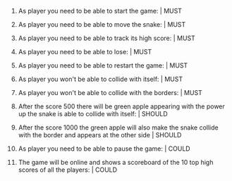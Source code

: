 1. As player you need to be able to start the game:         | MUST
2. As player you need to be able to move the snake:         | MUST
3. As player you need to be able to track its high score:   | MUST
4. As player you need to be able to lose:                   | MUST
5. As player you need to be able to restart the game:       | MUST
6. As player you won't be able to collide with itself:      | MUST
7. As player you won't be able to collide with the borders: | MUST

8. After the score 500 there will be green apple appearing with the power up the snake is able to collide with itself: | SHOULD
9. After the score 1000 the green apple will also make the snake collide with the border and appears at the other side | SHOULD

10. As player you need to be able to pause the game:                                               | COULD
11. The game will be online and shows a scoreboard of the 10 top high scores of all the players:   | COULD